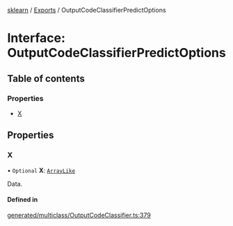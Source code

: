 [sklearn](../readme.md) / [Exports](../modules.md) / OutputCodeClassifierPredictOptions

# Interface: OutputCodeClassifierPredictOptions

## Table of contents

### Properties

- [X](OutputCodeClassifierPredictOptions.md#x)

## Properties

### X

• `Optional` **X**: [`ArrayLike`](../modules.md#arraylike)

Data.

#### Defined in

[generated/multiclass/OutputCodeClassifier.ts:379](https://github.com/transitive-bullshit/scikit-learn-ts/blob/367336a/packages/sklearn/src/generated/multiclass/OutputCodeClassifier.ts#L379)
